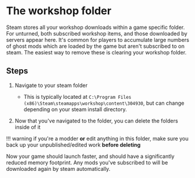 # The workshop folder

Steam stores all your workshop downloads within a game specific folder. For unturned, both subscribed workshop items, and those downloaded by servers appear here. It's common for players to accumulate large numbers of ghost mods which are loaded by the game but aren't subscribed to on steam. The easiest way to remove these is clearing your workshop folder.

## Steps

1. Navigate to your steam folder

    * This is typically located at `C:\Program Files (x86)\Steam\steamapps\workshop\content\304930`, but can change depending on your steam install directory.

2. Now that you've navigated to the folder, you can delete the folders inside of it

!!! warning
    if you're a modder **or** edit anything in this folder, make sure you back up your unpublished/edited work **before deleting**

Now your game should launch faster, and should have a significantly reduced memory footprint. Any mods you've subscribed to will be downloaded again by steam automatically.